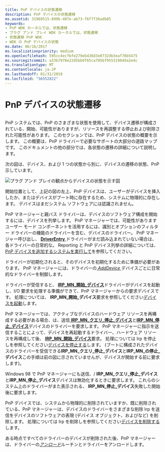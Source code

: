 ```yaml
---
title: PnP デバイスの状態遷移
description: PnP デバイスの状態遷移
ms.assetid: 31969515-899b-407e-ab73-f6f7f36adb85
keywords:
- PnP WDK カーネルでは、状態遷移
- プラグ アンド プレイ WDK カーネルでは、状態遷移
- 状態遷移 PnP WDK
- WDK の PnP デバイスの状態
ms.date: 06/16/2017
ms.localizationpriority: medium
ms.openlocfilehash: 595cc4ecfbfe279eb436d3e0732db3eaf70b5475
ms.sourcegitcommit: a33b7978e22d5bb9f65ca7056f955319049a2e4c
ms.translationtype: MT
ms.contentlocale: ja-JP
ms.lasthandoff: 01/31/2019
ms.locfileid: "56552822"
---
```

# <a name="state-transitions-for-pnp-devices"></a>PnP デバイスの状態遷移


## <a href="" id="ddk-state-transitions-for-pnp-devices-kg"></a>


PnP システムでは、PnP のさまざまな状態を使用して、デバイス遷移が構成されている、開始、可能性がありますが、リソースを再調整する停止および削除された可能性があります。 このセクションでは、PnP デバイスの状態の概要を示します。 この概要は、PnP ドライバーで必要なサポートの大部分の道路マップです。 このドキュメントの他の部分では、各状態の遷移の詳細について説明します。

次の図は、デバイス、および 1 つの状態から別に、デバイスの遷移の状態、PnP 示しています。

![プラグ アンド プレイの観点からデバイスの状態を示す図](images/pnp-states.png)

開始位置として、上記の図の左上、PnP デバイスは、ユーザーがデバイスを挿入したか、またはデバイスがブート時に存在するため、システムに物理的に存在します。 デバイスはまだシステム ソフトウェアには認識されません。

PnP マネージャーと親バス ドライバーは、デバイスのソフトウェア構成を開始するには、デバイスを列挙します。 PnP マネージャーでは、可能性がありますユーザー モード コンポーネントを活用するには、識別とオプションのフィルター ドライバーの機能のドライバーを含む、デバイスのドライバー。 PnP マネージャー呼び出し、 [ **DriverEntry** ](https://msdn.microsoft.com/library/windows/hardware/ff544113)ドライバーがまだ読み込まれていない場合は、各ドライバーの日常的な。 Reporting と PnP デバイス列挙の詳細については、[PnP デバイスを追加するシステムを実行して](adding-a-pnp-device-to-a-running-system.md)を参照してください。

ドライバーが初期化されると、そのデバイスを初期化するために準備が必要があります。 PnP マネージャーには、ドライバーの[ *AddDevice* ](https://msdn.microsoft.com/library/windows/hardware/ff540521)デバイスごとに日常的なドライバーを制御します。

ドライバーが受信すると、 [ **IRP\_MN\_開始\_デバイス**](https://msdn.microsoft.com/library/windows/hardware/ff551749)ドライバーがデバイスを起動し、I/O 要求を処理する準備ができて、PnP マネージャーからの要求デバイスです。 処理については、 **IRP\_MN\_開始\_デバイス**要求を参照してください[デバイスを起動](starting-a-device.md)します。

PnP マネージャーでは、アクティブなデバイスのハードウェア リソースを再構成する必要がある場合、は、送信[ **IRP\_MN\_クエリ\_停止\_デバイス**](https://msdn.microsoft.com/library/windows/hardware/ff551725)と[**IRP\_MN\_停止\_デバイス**](https://msdn.microsoft.com/library/windows/hardware/ff551755)デバイスのドライバーを要求します。 PnP マネージャーに指示を送信することによって、デバイスを再起動するドライバー、ハードウェア リソースを再構成して後、 [ **IRP\_MN\_開始\_デバイス**](https://msdn.microsoft.com/library/windows/hardware/ff551749)要求。 処理については Irp を停止しを参照してください[デバイスを停止する](stopping-a-device.md)します。 (ブートに構成されたデバイスのドライバーを受信できる**IRP\_MN\_クエリ\_停止\_デバイス**と**IRP\_MN\_の停止\_デバイス**この手順は前の図に示されていませんが、デバイスが開始する前に要求します)。

Windows 98 で PnP マネージャーにも送信、/ **IRP\_MN\_クエリ\_停止\_デバイス**と**IRP\_MN\_停止\_デバイス**デバイスは無効化するときに要求します。 これらのシステム上のドライバーがまた表示される、 **IRP\_MN\_停止\_デバイス**失敗した開始後に要求します。

PnP デバイスでは、システムから物理的に削除されていますか、既に削除されている、PnP マネージャーは、デバイスのドライバーをさまざまな削除 Irp を送信をデバイスのソフトウェアの表現 (デバイス オブジェクト、およびなど) を削除します。 処理については Irp を削除しを参照してください[デバイスを削除する](removing-a-device.md)します。

ある時点ですべてのドライバーのデバイスが削除された後、PnP マネージャーは、ドライバーの[*アンロード*](https://msdn.microsoft.com/library/windows/hardware/ff564886)ルーチンとドライバーをアンロードします。

 

 




